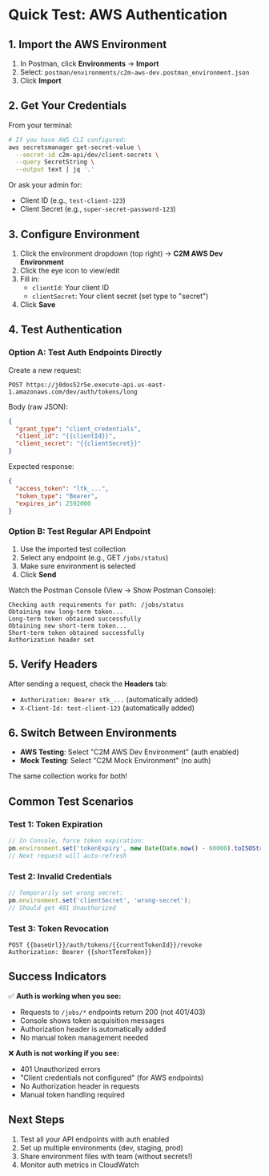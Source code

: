 # Quick Test: AWS Authentication

## 1. Import the AWS Environment

1. In Postman, click **Environments** → **Import**
2. Select: `postman/environments/c2m-aws-dev.postman_environment.json`
3. Click **Import**

## 2. Get Your Credentials

From your terminal:
```bash
# If you have AWS CLI configured:
aws secretsmanager get-secret-value \
  --secret-id c2m-api/dev/client-secrets \
  --query SecretString \
  --output text | jq '.'
```

Or ask your admin for:
- Client ID (e.g., `test-client-123`)
- Client Secret (e.g., `super-secret-password-123`)

## 3. Configure Environment

1. Click the environment dropdown (top right) → **C2M AWS Dev Environment**
2. Click the eye icon to view/edit
3. Fill in:
   - `clientId`: Your client ID
   - `clientSecret`: Your client secret (set type to "secret")
4. Click **Save**

## 4. Test Authentication

### Option A: Test Auth Endpoints Directly

Create a new request:
```
POST https://j0dos52r5e.execute-api.us-east-1.amazonaws.com/dev/auth/tokens/long
```

Body (raw JSON):
```json
{
  "grant_type": "client_credentials",
  "client_id": "{{clientId}}",
  "client_secret": "{{clientSecret}}"
}
```

Expected response:
```json
{
  "access_token": "ltk_...",
  "token_type": "Bearer",
  "expires_in": 2592000
}
```

### Option B: Test Regular API Endpoint

1. Use the imported test collection
2. Select any endpoint (e.g., GET `/jobs/status`)
3. Make sure environment is selected
4. Click **Send**

Watch the Postman Console (View → Show Postman Console):
```
Checking auth requirements for path: /jobs/status
Obtaining new long-term token...
Long-term token obtained successfully
Obtaining new short-term token...
Short-term token obtained successfully
Authorization header set
```

## 5. Verify Headers

After sending a request, check the **Headers** tab:
- `Authorization: Bearer stk_...` (automatically added)
- `X-Client-Id: test-client-123` (automatically added)

## 6. Switch Between Environments

- **AWS Testing**: Select "C2M AWS Dev Environment" (auth enabled)
- **Mock Testing**: Select "C2M Mock Environment" (no auth)

The same collection works for both!

## Common Test Scenarios

### Test 1: Token Expiration
```javascript
// In Console, force token expiration:
pm.environment.set('tokenExpiry', new Date(Date.now() - 60000).toISOString());
// Next request will auto-refresh
```

### Test 2: Invalid Credentials
```javascript
// Temporarily set wrong secret:
pm.environment.set('clientSecret', 'wrong-secret');
// Should get 401 Unauthorized
```

### Test 3: Token Revocation
```
POST {{baseUrl}}/auth/tokens/{{currentTokenId}}/revoke
Authorization: Bearer {{shortTermToken}}
```

## Success Indicators

✅ **Auth is working when you see:**
- Requests to `/jobs/*` endpoints return 200 (not 401/403)
- Console shows token acquisition messages
- Authorization header is automatically added
- No manual token management needed

❌ **Auth is not working if you see:**
- 401 Unauthorized errors
- "Client credentials not configured" (for AWS endpoints)
- No Authorization header in requests
- Manual token handling required

## Next Steps

1. Test all your API endpoints with auth enabled
2. Set up multiple environments (dev, staging, prod)
3. Share environment files with team (without secrets!)
4. Monitor auth metrics in CloudWatch
